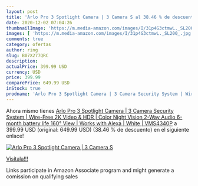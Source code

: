 ```yaml
---
layout: post
title: 'Arlo Pro 3 Spotlight Camera | 3 Camera S al 38.46 % de descuento'
date: 2020-12-02 07:04:26
thumbnailImage: 'https://m.media-amazon.com/images/I/31p4G3ctmwL._SL200_.jpg'
images: [ 'https://m.media-amazon.com/images/I/31p4G3ctmwL._SL200_.jpg' ]
comments: true
category: ofertas
author: ring
slug: B07X277QRC
description:
actualPrice: 399.99 USD
currency: USD
price: 399.99
comparePrice: 649.99 USD
inStock: true
prodname: 'Arlo Pro 3 Spotlight Camera | 3 Camera Security System | Wire-Free  2K Video & HDR | Color Night Vision  2-Way Audio  6-month battery life  160° View | Works with Alexa | White | VMS4340P'
---
```


Ahora mismo tienes [Arlo Pro 3 Spotlight Camera | 3 Camera Security System | Wire-Free  2K Video & HDR | Color Night Vision  2-Way Audio  6-month battery life  160° View | Works with Alexa | White | VMS4340P](https://www.amazon.com/dp/B07X277QRC/?tag=tolees-20) a 399.99 USD (original: 649.99 USD) (38.46 %  de descuento) en el siguiente enlace!

[![Arlo Pro 3 Spotlight Camera | 3 Camera S](https://m.media-amazon.com/images/I/31p4G3ctmwL._SL200_.jpg)](https://www.amazon.com/dp/B07X277QRC/?tag=tolees-20)

[Visítala!!!](https://www.amazon.com/dp/B07X277QRC/?tag=tolees-20)

Links participate in Amazon Associate program and might generate a comission on qualifying sales
